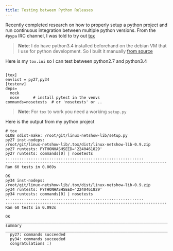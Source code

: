 ```yaml
---
title: Testing between Python Releases
---
```


Recently completed research on how to properly setup a python project
and run continuous integration between multiple python versions.
From the ``#pypa`` IRC channel, I was told
to try out [tox]('https://pypi.python.org/pypi/tox')

> **Note**:
  I do have python3.4 installed beforehand on the debian VM that
I use for python development. So I built it manually [from
source]('ihttps://www.python.org/downloads/release/python-343/')


Here is my ``tox.ini`` so I can test between python2.7 and python3.4

```

[tox]
envlist = py27,py34
[testenv]
deps=
  mock
  nose      # install pytest in the venvs
commands=nosetests  # or 'nosetests' or ..

```

> **Note**: For ``tox`` to work you need a working ``setup.py``

Here is the output from my python project

```
# tox
GLOB sdist-make: /root/git/linux-netshow-lib/setup.py
py27 inst-nodeps:
/root/git/linux-netshow-lib/.tox/dist/linux-netshow-lib-0.9.zip
py27 runtests: PYTHONHASHSEED='2240461829'
py27 runtests: commands[0] | nosetests
............................................................
----------------------------------------------------------------------
Ran 60 tests in 0.069s

OK
py34 inst-nodeps:
/root/git/linux-netshow-lib/.tox/dist/linux-netshow-lib-0.9.zip
py34 runtests: PYTHONHASHSEED='2240461829'
py34 runtests: commands[0] | nosetests
............................................................
----------------------------------------------------------------------
Ran 60 tests in 0.093s

OK
_____________________________________________________________________________________________________________
summary
_____________________________________________________________________________________________________________
  py27: commands succeeded
  py34: commands succeeded
  congratulations :)
```
